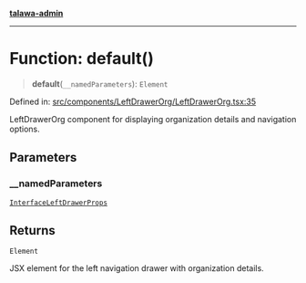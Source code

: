 [**talawa-admin**](../../../../README.md)

***

# Function: default()

> **default**(`__namedParameters`): `Element`

Defined in: [src/components/LeftDrawerOrg/LeftDrawerOrg.tsx:35](https://github.com/MayankJha014/talawa-admin/blob/0dd35cc200a4ed7562fa81ab87ec9b2a6facd18b/src/components/LeftDrawerOrg/LeftDrawerOrg.tsx#L35)

LeftDrawerOrg component for displaying organization details and navigation options.

## Parameters

### \_\_namedParameters

[`InterfaceLeftDrawerProps`](../interfaces/InterfaceLeftDrawerProps.md)

## Returns

`Element`

JSX element for the left navigation drawer with organization details.
